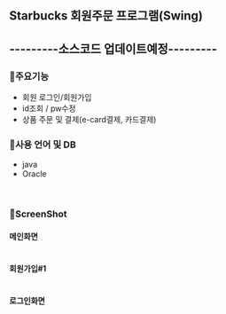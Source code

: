 ## Starbucks 회원주문 프로그램(Swing)
## ---------소스코드 업데이트예정---------

### 🌱주요기능
  - 회원 로그인/회원가입
  - id조회 / pw수정
  - 상품 주문 및 결제(e-card결제, 카드결제)

### 🌱사용 언어 및 DB
  - java
  - Oracle
<br>

### 🌱ScreenShot <br>
#### 메인화면
<img src=""> <br>
  
#### 회원가입#1
<img src=""> <br>

#### 로그인화면
<img src=""> <br>
